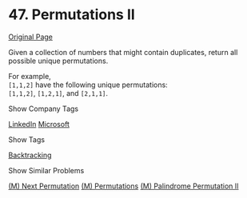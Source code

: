 # 47. Permutations II

[Original Page](https://leetcode.com/problems/permutations-ii/)

Given a collection of numbers that might contain duplicates, return all possible unique permutations.

For example,  
`[1,1,2]` have the following unique permutations:  
`[1,1,2]`, `[1,2,1]`, and `[2,1,1]`.

<div>

<div id="company_tags" class="btn btn-xs btn-warning">Show Company Tags</div>

<span class="hidebutton">[LinkedIn](/company/linkedin/) [Microsoft](/company/microsoft/)</span></div>

<div>

<div id="tags" class="btn btn-xs btn-warning">Show Tags</div>

<span class="hidebutton">[Backtracking](/tag/backtracking/)</span></div>

<div>

<div id="similar" class="btn btn-xs btn-warning">Show Similar Problems</div>

<span class="hidebutton">[(M) Next Permutation](/problems/next-permutation/) [(M) Permutations](/problems/permutations/) [(M) Palindrome Permutation II](/problems/palindrome-permutation-ii/)</span></div>